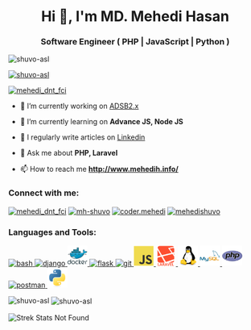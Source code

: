 <h1 align="center">Hi 👋, I'm MD. Mehedi Hasan</h1>
<h3 align="center">Software Engineer ( PHP | JavaScript | Python )</h3>

<p align="left"> <img src="https://komarev.com/ghpvc/?username=shuvo-asl&label=Profile%20views&color=0e75b6&style=flat" alt="shuvo-asl" /> </p>

<p align="left"> <a href="https://github.com/ryo-ma/github-profile-trophy"><img src="https://github-profile-trophy.vercel.app/?username=shuvo-asl" alt="shuvo-asl" /></a> </p>

<p align="left"> <a href="https://twitter.com/mehedi_dnt_fci" target="blank"><img src="https://img.shields.io/twitter/follow/mehedi_dnt_fci?logo=twitter&style=for-the-badge" alt="mehedi_dnt_fci" /></a> </p>

- 🔭 I’m currently working on [ADSB2.x](https://github.com/shuvo-asl/adsb2.x)

- 🌱 I’m currently learning on **Advance JS, Node JS**

- 📝 I regularly write articles on [Linkedin](Linkedin)

- 💬 Ask me about **PHP, Laravel**

- 📫 How to reach me **http://www.mehedih.info/**

<h3 align="left">Connect with me:</h3>
<p align="left">
<a href="https://twitter.com/mehedi_dnt_fci" target="blank"><img align="center" src="https://raw.githubusercontent.com/rahuldkjain/github-profile-readme-generator/master/src/images/icons/Social/twitter.svg" alt="mehedi_dnt_fci" height="30" width="40" /></a>
<a href="https://linkedin.com/in/mh-shuvo" target="blank"><img align="center" src="https://raw.githubusercontent.com/rahuldkjain/github-profile-readme-generator/master/src/images/icons/Social/linked-in-alt.svg" alt="mh-shuvo" height="30" width="40" /></a>
<a href="https://fb.com/coder.mehedi" target="blank"><img align="center" src="https://raw.githubusercontent.com/rahuldkjain/github-profile-readme-generator/master/src/images/icons/Social/facebook.svg" alt="coder.mehedi" height="30" width="40" /></a>
<a href="https://www.hackerrank.com/mehedishuvo" target="blank"><img align="center" src="https://raw.githubusercontent.com/rahuldkjain/github-profile-readme-generator/master/src/images/icons/Social/hackerrank.svg" alt="mehedishuvo" height="30" width="40" /></a>
</p>

<h3 align="left">Languages and Tools:</h3>
<p align="left"> <a href="https://www.gnu.org/software/bash/" target="_blank" rel="noreferrer"> <img src="https://www.vectorlogo.zone/logos/gnu_bash/gnu_bash-icon.svg" alt="bash" width="40" height="40"/> </a> <a href="https://www.djangoproject.com/" target="_blank" rel="noreferrer"> <img src="https://cdn.worldvectorlogo.com/logos/django.svg" alt="django" width="40" height="40"/> </a> <a href="https://www.docker.com/" target="_blank" rel="noreferrer"> <img src="https://raw.githubusercontent.com/devicons/devicon/master/icons/docker/docker-original-wordmark.svg" alt="docker" width="40" height="40"/> </a> <a href="https://flask.palletsprojects.com/" target="_blank" rel="noreferrer"> <img src="https://www.vectorlogo.zone/logos/pocoo_flask/pocoo_flask-icon.svg" alt="flask" width="40" height="40"/> </a> <a href="https://git-scm.com/" target="_blank" rel="noreferrer"> <img src="https://www.vectorlogo.zone/logos/git-scm/git-scm-icon.svg" alt="git" width="40" height="40"/> </a> <a href="https://developer.mozilla.org/en-US/docs/Web/JavaScript" target="_blank" rel="noreferrer"> <img src="https://raw.githubusercontent.com/devicons/devicon/master/icons/javascript/javascript-original.svg" alt="javascript" width="40" height="40"/> </a> <a href="https://laravel.com/" target="_blank" rel="noreferrer"> <img src="https://raw.githubusercontent.com/devicons/devicon/master/icons/laravel/laravel-plain-wordmark.svg" alt="laravel" width="40" height="40"/> </a> <a href="https://www.linux.org/" target="_blank" rel="noreferrer"> <img src="https://raw.githubusercontent.com/devicons/devicon/master/icons/linux/linux-original.svg" alt="linux" width="40" height="40"/> </a> <a href="https://www.mysql.com/" target="_blank" rel="noreferrer"> <img src="https://raw.githubusercontent.com/devicons/devicon/master/icons/mysql/mysql-original-wordmark.svg" alt="mysql" width="40" height="40"/> </a> <a href="https://www.php.net" target="_blank" rel="noreferrer"> <img src="https://raw.githubusercontent.com/devicons/devicon/master/icons/php/php-original.svg" alt="php" width="40" height="40"/> </a> <a href="https://postman.com" target="_blank" rel="noreferrer"> <img src="https://www.vectorlogo.zone/logos/getpostman/getpostman-icon.svg" alt="postman" width="40" height="40"/> </a> <a href="https://www.python.org" target="_blank" rel="noreferrer"> <img src="https://raw.githubusercontent.com/devicons/devicon/master/icons/python/python-original.svg" alt="python" width="40" height="40"/> </a> </p>

<p><img align="left" src="https://github-readme-stats.vercel.app/api/top-langs?username=shuvo-asl&show_icons=true&locale=en&layout=compact" alt="shuvo-asl" /></p>

<p>&nbsp;<img align="center" src="https://github-readme-stats.vercel.app/api?username=shuvo-asl&show_icons=true&locale=en" alt="shuvo-asl" /></p>

<p><img align="center" src="https://github-readme-streak-stats.herokuapp.com/?user=shuvo-asl" alt="Strek Stats Not Found" /></p>

